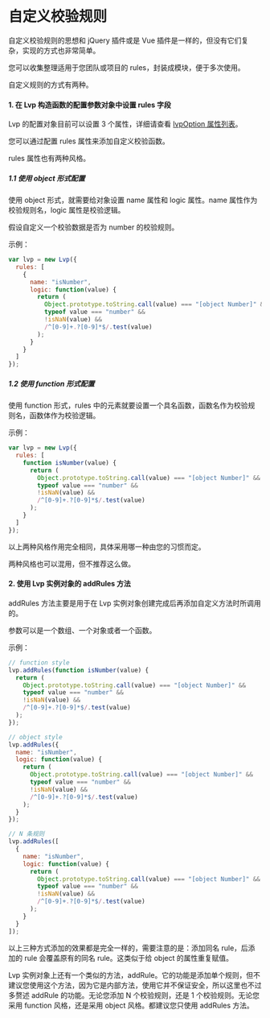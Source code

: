 # 自定义校验规则

自定义校验规则的思想和 jQuery 插件或是 Vue 插件是一样的，但没有它们复杂，实现的方式也非常简单。

您可以收集整理适用于您团队或项目的 rules，封装成模块，便于多次使用。

自定义规则的方式有两种。

#### 1. 在 Lvp 构造函数的配置参数对象中设置 rules 字段

Lvp 的配置对象目前可以设置 3 个属性，详细请查看 [lvpOption 属性列表](/api/config-object.md)。

您可以通过配置 rules 属性来添加自定义校验函数。

rules 属性也有两种风格。

##### 1.1 使用 object 形式配置

使用 object 形式，就需要给对象设置 name 属性和 logic 属性。name 属性作为校验规则名，logic 属性是校验逻辑。

假设自定义一个校验数据是否为 number 的校验规则。

示例：

```js
var lvp = new Lvp({
  rules: [
    {
      name: "isNumber",
      logic: function(value) {
        return (
          Object.prototype.toString.call(value) === "[object Number]" &&
          typeof value === "number" &&
          !isNaN(value) &&
          /^[0-9]+.?[0-9]*$/.test(value)
        );
      }
    }
  ]
});
```

##### 1.2 使用 function 形式配置

使用 function 形式，rules 中的元素就要设置一个具名函数，函数名作为校验规则名，函数体作为校验逻辑。

示例：

```js
var lvp = new Lvp({
  rules: [
    function isNumber(value) {
      return (
        Object.prototype.toString.call(value) === "[object Number]" &&
        typeof value === "number" &&
        !isNaN(value) &&
        /^[0-9]+.?[0-9]*$/.test(value)
      );
    }
  ]
});
```

以上两种风格作用完全相同，具体采用哪一种由您的习惯而定。

两种风格也可以混用，但不推荐这么做。

#### 2. 使用 Lvp 实例对象的 addRules 方法

addRules 方法主要是用于在 Lvp 实例对象创建完成后再添加自定义方法时所调用的。

参数可以是一个数组、一个对象或者一个函数。

示例：

```js
// function style
lvp.addRules(function isNumber(value) {
  return (
    Object.prototype.toString.call(value) === "[object Number]" &&
    typeof value === "number" &&
    !isNaN(value) &&
    /^[0-9]+.?[0-9]*$/.test(value)
  );
});

// object style
lvp.addRules({
  name: "isNumber",
  logic: function(value) {
    return (
      Object.prototype.toString.call(value) === "[object Number]" &&
      typeof value === "number" &&
      !isNaN(value) &&
      /^[0-9]+.?[0-9]*$/.test(value)
    );
  }
});

// N 条规则
lvp.addRules([
  {
    name: "isNumber",
    logic: function(value) {
      return (
        Object.prototype.toString.call(value) === "[object Number]" &&
        typeof value === "number" &&
        !isNaN(value) &&
        /^[0-9]+.?[0-9]*$/.test(value)
      );
    }
  }
]);
```

以上三种方式添加的效果都是完全一样的，需要注意的是：添加同名 rule，后添加的 rule 会覆盖原有的同名 rule。这类似于给 object 的属性重复赋值。

Lvp 实例对象上还有一个类似的方法，addRule。它的功能是添加单个规则，但不建议您使用这个方法，因为它是内部方法，使用它并不保证安全，所以这里也不过多赘述 addRule 的功能。无论您添加 N 个校验规则，还是 1 个校验规则。无论您采用 function 风格，还是采用 object 风格。都建议您只使用 addRules 方法。
